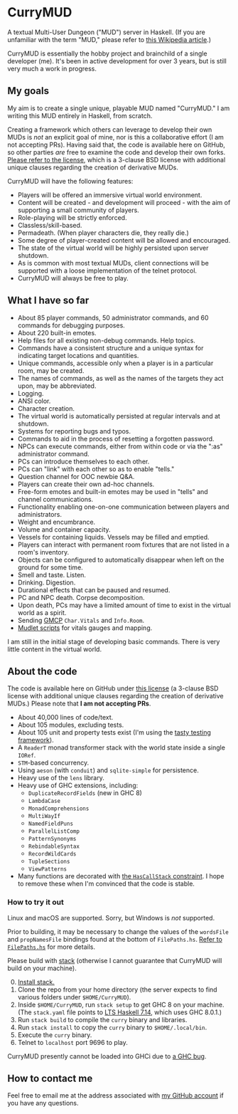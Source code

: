 # CurryMUD

A textual Multi-User Dungeon ("MUD") server in Haskell. (If you are unfamiliar with the term "MUD," please refer to [this Wikipedia article](http://en.wikipedia.org/wiki/MUD).)

CurryMUD is essentially the hobby project and brainchild of a single developer (me). It's been in active development for over 3 years, but is still very much a work in progress.

## My goals

My aim is to create a single unique, playable MUD named "CurryMUD." I am writing this MUD entirely in Haskell, from scratch.

Creating a framework which others can leverage to develop their own MUDs is _not_ an explicit goal of mine, nor is this a collaborative effort (I am not accepting PRs). Having said that, the code is available here on GitHub, so other parties _are_ free to examine the code and develop their own forks. [Please refer to the license](https://github.com/jasonstolaruk/CurryMUD/blob/master/LICENSE), which is a 3-clause BSD license with additional unique clauses regarding the creation of derivative MUDs.

CurryMUD will have the following features:

* Players will be offered an immersive virtual world environment.
* Content will be created - and development will proceed - with the aim of supporting a small community of players.
* Role-playing will be strictly enforced.
* Classless/skill-based.
* Permadeath. (When player characters die, they really die.)
* Some degree of player-created content will be allowed and encouraged.
* The state of the virtual world will be highly persisted upon server shutdown.
* As is common with most textual MUDs, client connections will be supported with a loose implementation of the telnet protocol.
* CurryMUD will always be free to play.

## What I have so far

* About 85 player commands, 50 administrator commands, and 60 commands for debugging purposes.
* About 220 built-in emotes.
* Help files for all existing non-debug commands. Help topics.
* Commands have a consistent structure and a unique syntax for indicating target locations and quantities.
* Unique commands, accessible only when a player is in a particular room, may be created.
* The names of commands, as well as the names of the targets they act upon, may be abbreviated.
* Logging.
* ANSI color.
* Character creation.
* The virtual world is automatically persisted at regular intervals and at shutdown.
* Systems for reporting bugs and typos.
* Commands to aid in the process of resetting a forgotten password.
* NPCs can execute commands, either from within code or via the ":as" administrator command.
* PCs can introduce themselves to each other.
* PCs can "link" with each other so as to enable "tells."
* Question channel for OOC newbie Q&A.
* Players can create their own ad-hoc channels.
* Free-form emotes and built-in emotes may be used in "tells" and channel communications.
* Functionality enabling one-on-one communication between players and administrators.
* Weight and encumbrance.
* Volume and container capacity.
* Vessels for containing liquids. Vessels may be filled and emptied.
* Players can interact with permanent room fixtures that are not listed in a room's inventory.
* Objects can be configured to automatically disappear when left on the ground for some time.
* Smell and taste. Listen.
* Drinking. Digestion.
* Durational effects that can be paused and resumed.
* PC and NPC death. Corpse decomposition.
* Upon death, PCs may have a limited amount of time to exist in the virtual world as a spirit.
* Sending [GMCP](https://www.gammon.com.au/gmcp) `Char.Vitals` and `Info.Room`.
* [Mudlet scripts](https://github.com/jasonstolaruk/CurryMUD/tree/master/Mudlet) for vitals gauges and mapping.

I am still in the initial stage of developing basic commands. There is very little content in the virtual world.

## About the code

The code is available here on GitHub under [this license](https://github.com/jasonstolaruk/CurryMUD/blob/master/LICENSE) (a 3-clause BSD license with additional unique clauses regarding the creation of derivative MUDs.) Please note that **I am not accepting PRs**.

* About 40,000 lines of code/text.
* About 105 modules, excluding tests.
* About 105 unit and property tests exist (I'm using the [tasty testing framework](https://hackage.haskell.org/package/tasty)).
* A `ReaderT` monad transformer stack with the world state inside a single `IORef`.
* `STM`-based concurrency.
* Using `aeson` (with `conduit`) and `sqlite-simple` for persistence.
* Heavy use of the `lens` library.
* Heavy use of GHC extensions, including:
  * `DuplicateRecordFields` (new in GHC 8)
  * `LambdaCase`
  * `MonadComprehensions`
  * `MultiWayIf`
  * `NamedFieldPuns`
  * `ParallelListComp`
  * `PatternSynonyms`
  * `RebindableSyntax`
  * `RecordWildCards`
  * `TupleSections`
  * `ViewPatterns`
* Many functions are decorated with [the `HasCallStack` constraint](http://hackage.haskell.org/package/base-4.9.0.0/docs/GHC-Stack.html#t:HasCallStack). I hope to remove these when I'm convinced that the code is stable.

### How to try it out

Linux and macOS are supported. Sorry, but Windows is _not_ supported.

Prior to building, it may be necessary to change the values of the `wordsFile` and `propNamesFile` bindings found at the bottom of `FilePaths.hs`. [Refer to `FilePaths.hs`](https://github.com/jasonstolaruk/CurryMUD/blob/master/lib/Mud/TopLvlDefs/FilePaths.hs) for more details.

Please build with [stack](http://docs.haskellstack.org/en/stable/README.html) (otherwise I cannot guarantee that CurryMUD will build on your machine).

0. [Install stack.](http://docs.haskellstack.org/en/stable/install_and_upgrade/)
0. Clone the repo from your home directory (the server expects to find various folders under `$HOME/CurryMUD`).
0. Inside `$HOME/CurryMUD`, run `stack setup` to get GHC 8 on your machine. (The `stack.yaml` file points to [LTS Haskell 7.14](https://www.stackage.org/lts-7.14), which uses GHC 8.0.1.)
0. Run `stack build` to compile the `curry` binary and libraries.
0. Run `stack install` to copy the `curry` binary to `$HOME/.local/bin`.
0. Execute the `curry` binary.
0. Telnet to `localhost` port 9696 to play.

CurryMUD presently cannot be loaded into GHCi due to [a GHC bug](https://ghc.haskell.org/trac/ghc/ticket/12007).

## How to contact me

Feel free to email me at the address associated with [my GitHub account](https://github.com/jasonstolaruk) if you have any questions.

